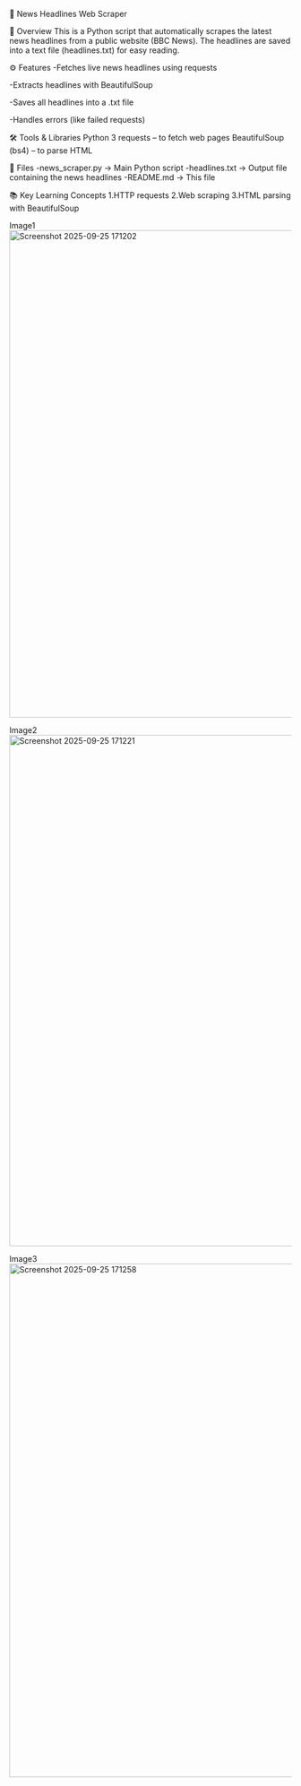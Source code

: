 📰 News Headlines Web Scraper

📌 Overview
This is a Python script that automatically scrapes the latest news headlines from a public website (BBC News).
The headlines are saved into a text file (headlines.txt) for easy reading.



⚙️ Features
-Fetches live news headlines using requests

-Extracts headlines with BeautifulSoup

-Saves all headlines into a .txt file

-Handles errors (like failed requests)



🛠️ Tools & Libraries
Python 3
requests
– to fetch web pages
BeautifulSoup (bs4)
– to parse HTML


📂 Files
-news_scraper.py → Main Python script
-headlines.txt → Output file containing the news headlines
-README.md → This file



📚 Key Learning Concepts
1.HTTP requests
2.Web scraping
3.HTML parsing with BeautifulSoup


Image1 
<img width="1470" height="870" alt="Screenshot 2025-09-25 171202" src="https://github.com/user-attachments/assets/138e7462-10e3-4641-838b-dae428b2ad88" />




Image2
<img width="1230" height="913" alt="Screenshot 2025-09-25 171221" src="https://github.com/user-attachments/assets/693b51e0-1938-4cc5-b292-cef89f53b8da" />




Image3
<img width="1220" height="917" alt="Screenshot 2025-09-25 171258" src="https://github.com/user-attachments/assets/528a35ba-6310-4491-a088-cfd422da214c" />



